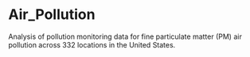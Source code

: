 # Air_Pollution
Analysis of pollution monitoring data for fine particulate matter (PM) air pollution across 332 locations in the United States.
